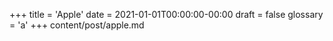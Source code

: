 +++
title = 'Apple'
date = 2021-01-01T00:00:00-00:00
draft = false
glossary = 'a'
+++
content/post/apple.md

